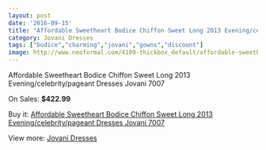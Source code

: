 ```yaml
---
layout: post
date: '2016-09-15'
title: "Affordable Sweetheart Bodice Chiffon Sweet Long 2013 Evening/celebrity/pageant Dresses Jovani 7007"
category: Jovani Dresses
tags: ["bodice","charming","jovani","gowns","discount"]
image: http://www.neoformal.com/4109-thickbox_default/affordable-sweetheart-bodice-chiffon-sweet-long-2013-evening-celebrity-pageant-dresses-jovani-7007.jpg
---
```

Affordable Sweetheart Bodice Chiffon Sweet Long 2013 Evening/celebrity/pageant Dresses Jovani 7007

On Sales: **$422.99**
<a href="https://www.neoformal.com/en/jovani-dresses/1535-affordable-sweetheart-bodice-chiffon-sweet-long-2013-evening-celebrity-pageant-dresses-jovani-7007.html"><amp-img layout="responsive" width="600" height="600" src="//www.neoformal.com/4109-thickbox_default/affordable-sweetheart-bodice-chiffon-sweet-long-2013-evening-celebrity-pageant-dresses-jovani-7007.jpg" alt="Affordable Sweetheart Bodice Chiffon Sweet Long 2013 Evening/celebrity/pageant Dresses Jovani 7007 0" /></a>
<a href="https://www.neoformal.com/en/jovani-dresses/1535-affordable-sweetheart-bodice-chiffon-sweet-long-2013-evening-celebrity-pageant-dresses-jovani-7007.html"><amp-img layout="responsive" width="600" height="600" src="//www.neoformal.com/4110-thickbox_default/affordable-sweetheart-bodice-chiffon-sweet-long-2013-evening-celebrity-pageant-dresses-jovani-7007.jpg" alt="Affordable Sweetheart Bodice Chiffon Sweet Long 2013 Evening/celebrity/pageant Dresses Jovani 7007 1" /></a>

Buy it: [Affordable Sweetheart Bodice Chiffon Sweet Long 2013 Evening/celebrity/pageant Dresses Jovani 7007](https://www.neoformal.com/en/jovani-dresses/1535-affordable-sweetheart-bodice-chiffon-sweet-long-2013-evening-celebrity-pageant-dresses-jovani-7007.html "Affordable Sweetheart Bodice Chiffon Sweet Long 2013 Evening/celebrity/pageant Dresses Jovani 7007")

View more: [Jovani Dresses](https://www.neoformal.com/en/15-jovani-dresses "Jovani Dresses")